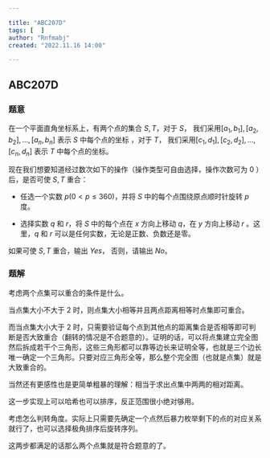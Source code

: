 ```yaml
---

title: "ABC207D"
tags: [  ]
author: "Rnfmabj"
created: "2022.11.16 14:00"

---
```


## ABC207D

### 题意
在一个平面直角坐标系上，有两个点的集合 $S,T$，对于 $S$， 我们采用${[a_1,b_1],[a_2,b_2],...,[a_n,b_n]}$ 表示 $S$ 中每个点的坐标 ，对于 $T$， 我们采用$[c_1,d_1],[c_2,d_2],...,[c_n,d_n]$ 表示 $T$ 中每个点的坐标。

现在我们想要知道经过数次如下的操作（操作类型可自由选择，操作次数可为 0 ）后，是否可使 $S, T$ 重合：

- 任选一个实数 $p(0<p\leq360)$，并将 $S$ 中的每个点围绕原点顺时针旋转 $p$ 度。

- 选择实数 $q$ 和 $r$，将 $S$ 中的每个点在 $x$ 方向上移动 $q$，在 $y$ 方向上移动 $r$ 。这里，$q$ 和 $r$ 可以是任何实数，无论是正数、负数还是零。

如果可使 $S, T$ 重合，输出 $Yes$， 否则，请输出 $No$。

### 题解

考虑两个点集可以重合的条件是什么。

当点集大小不大于 $2$ 时，则点集大小相等并且两点距离相等时点集即可重合。

而当点集大小大于 $2$ 时，只需要验证每个点到其他点的距离集合是否相等即可判断是否大致重合（翻转的情况是不合题意的）。证明的话，可以将点集建立完全图然后拆成若干个三角形，这些三角形都可以靠等边长来证明全等，也就是三个边长唯一确定一个三角形。只要对应三角形全等，那么整个完全图（也就是点集）就是大致重合的。

当然还有更感性也是更简单粗暴的理解：相当于求出点集中两两的相对距离。

这一步实现上可以哈希也可以排序，反正范围很小绝对够用。

考虑怎么判转角度。实际上只需要先确定一个点然后暴力枚举剩下的点的对应关系就行了，也可以选择极角排序后旋转序列。

这两步都满足的话那么两个点集就是符合题意的了。